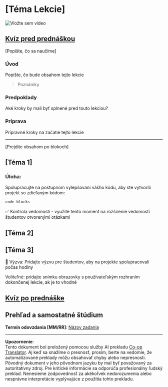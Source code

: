 <!--
CO_OP_TRANSLATOR_METADATA:
{
  "original_hash": "0494be70ad7fadd13a8c3d549c23e355",
  "translation_date": "2025-08-28T10:40:32+00:00",
  "source_file": "lesson-template/README.md",
  "language_code": "sk"
}
-->
# [Téma Lekcie]

![Vložte sem video](../../../lesson-template/video-url)

## [Kvíz pred prednáškou](../../../lesson-template/quiz-url)

[Popíšte, čo sa naučíme]

### Úvod

Popíšte, čo bude obsahom tejto lekcie

> Poznámky

### Predpoklady

Aké kroky by mali byť splnené pred touto lekciou?

### Príprava

Prípravné kroky na začatie tejto lekcie

---

[Prejdite obsahom po blokoch]

## [Téma 1]

### Úloha:

Spolupracujte na postupnom vylepšovaní vášho kódu, aby ste vytvorili projekt so zdieľaným kódom:

```html
code blocks
```

✅ Kontrola vedomostí - využite tento moment na rozšírenie vedomostí študentov otvorenými otázkami

## [Téma 2]

## [Téma 3]

🚀 Výzva: Pridajte výzvu pre študentov, aby na projekte spolupracovali počas hodiny

Voliteľné: pridajte snímku obrazovky s používateľským rozhraním dokončenej lekcie, ak je to vhodné

## [Kvíz po prednáške](../../../lesson-template/quiz-url)

## Prehľad a samostatné štúdium

**Termín odovzdania [MM/RR]**: [Názov zadania](assignment.md)

---

**Upozornenie**:  
Tento dokument bol preložený pomocou služby AI prekladu [Co-op Translator](https://github.com/Azure/co-op-translator). Aj keď sa snažíme o presnosť, prosím, berte na vedomie, že automatizované preklady môžu obsahovať chyby alebo nepresnosti. Pôvodný dokument v jeho pôvodnom jazyku by mal byť považovaný za autoritatívny zdroj. Pre kritické informácie sa odporúča profesionálny ľudský preklad. Nenesieme zodpovednosť za akékoľvek nedorozumenia alebo nesprávne interpretácie vyplývajúce z použitia tohto prekladu.